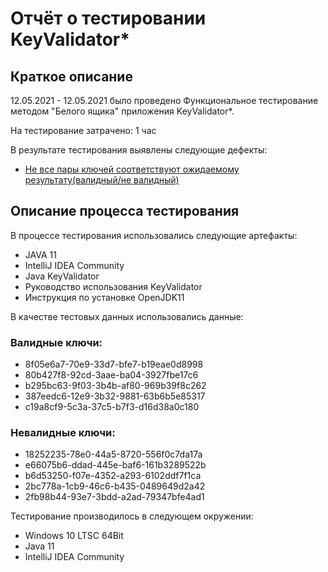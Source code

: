 # Отчёт о тестировании KeyValidator*

## Краткое описание
12.05.2021 - 12.05.2021 было проведено Функциональное тестирование методом "Белого ящика" приложения KeyValidator*.

На тестирование затрачено: 1 час

В результате тестирования выявлены следующие дефекты:

* [Не все пары ключей соответствуют ожидаемому результату(валидный/не валидный)](https://github.com/AramAV1337/HW1.1KeyValidator/issues/1)


## Описание процесса тестирования
В процессе тестирования использовались следующие артефакты:

* JAVA 11
* IntelliJ IDEA Community
* Java KeyValidator
* Руководство использования KeyValidator
* Инструкция по установке OpenJDK11


В качестве тестовых данных использовались данные:
### Валидные ключи:

* 8f05e6a7-70e9-33d7-bfe7-b19eae0d8998
* 80b427f8-92cd-3aae-ba04-3927fbe17c6
* b295bc63-9f03-3b4b-af80-969b39f8c262
* 387eedc6-12e9-3b32-9881-63b6b5e85317
* c19a8cf9-5c3a-37c5-b7f3-d16d38a0c180

### Невалидные ключи:
* 18252235-78e0-44a5-8720-556f0c7da17a
* e66075b6-ddad-445e-baf6-161b3289522b
* b6d53250-f07e-4352-a293-6102ddf7f1ca
* 2bc778a-1cb9-46c6-b435-0489649d2a42
* 2fb98b44-93e7-3bdd-a2ad-79347bfe4ad1


Тестирование производилось в следующем окружении:

* Windows 10 LTSC 64Bit
* Java 11
* IntelliJ IDEA Community
